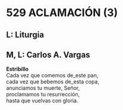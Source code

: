 # 529 ACLAMACIÓN (3)

## L: Liturgia
## M, L: Carlos A. Vargas

**Estribillo**  
Cada vez que comemos de_este pan,  
cada vez que bebemos de_esta copa,  
anunciamos tu muerte, Señor,  
proclamamos tu resurrección,  
hasta que vuelvas con gloria.  

